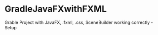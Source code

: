 # GradleJavaFXwithFXML
Grable Project with JavaFX, .fxml, .css, SceneBuilder working correctly - Setup
